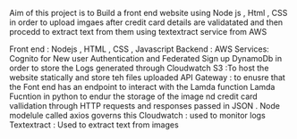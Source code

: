 Aim of this project is to Build a front end  website using Node js , Html , CSS in order to upload imgaes after credit  card details are validatated and then procedd to  extract text from them using textextract  service from AWS 


Front end : Nodejs , HTML , CSS , Javascript 
Backend : AWS 
Services: Cognito  for New user Authentication and Federated Sign up 
          DynamoDb in order to  store  the Logs generated through  Cloudwatch
          S3 :To host the website statically and store teh files uploaded 
          API Gateway : to enusre that the Font end has an endpoint to interact with the Lamda function
          Lamda Fucntion in python to endur  the storage of the  image nd credit card vallidation  through HTTP requests and responses             passed in JSON . Node modelule called axios governs this 
          Cloudwatch : used to monitor logs
          Textextract : Used to extract text from images

